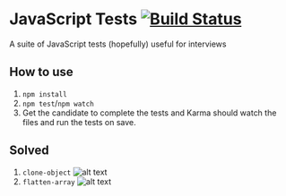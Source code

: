 # JavaScript Tests [![Build Status](https://travis-ci.org/ahmednuaman/javascript-tests.svg?branch=master)](https://travis-ci.org/ahmednuaman/javascript-tests)

A suite of JavaScript tests (hopefully) useful for interviews

## How to use
1. `npm install`
2. `npm test`/`npm watch`
3. Get the candidate to complete the tests and Karma should watch the files and run the tests on save.

## Solved

1. `clone-object` ![alt text](https://raw.githubusercontent.com/styk-tv/javascript-tests/master/screenshots/clone.png?raw=true)
1. `flatten-array` ![alt text](https://raw.githubusercontent.com/styk-tv/javascript-tests/master/screenshots/flatten.png?raw=true)
